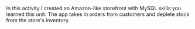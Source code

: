 In this activity I created an Amazon-like storefront with MySQL skills you learned this unit. The app takes in orders from customers and deplete stock from the store's inventory.